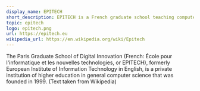 ```yaml
---
display_name: EPITECH
short_description: EPITECH is a French graduate school teaching computer sciences.
topic: epitech
logo: epitech.png
url: https://epitech.eu
wikipedia_url: https://en.wikipedia.org/wiki/Epitech
---
```

The Paris Graduate School of Digital Innovation (French: École pour l'informatique et les nouvelles technologies, or EPITECH), formerly European Institute of Information Technology in English, is a private institution of higher education in general computer science that was founded in 1999. (Text taken from Wikipedia)
